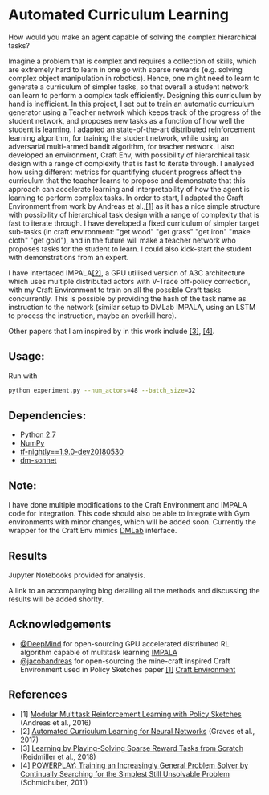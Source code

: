 # Automated Curriculum Learning

How would you make an agent capable of solving the complex hierarchical tasks?

Imagine a problem that is complex and requires a collection of skills, which are extremely hard to learn in one go with sparse rewards (e.g. solving complex object manipulation in robotics). Hence, one might need to learn to generate a curriculum of simpler tasks, so that overall a student network can learn to perform a complex task efficiently. Designing this curriculum by hand is inefficient. In this project, I set out to train an automatic curriculum generator using a Teacher network which keeps track of the progress of the student network, and proposes new tasks as a function of how well the student is learning. I adapted an state-of-the-art distributed reinforcement learning algorithm, for training the student network, while using an adversarial multi-armed bandit algorithm, for teacher network. I also developed an environment, Craft Env, with possibility of hierarchical task design with a range of complexity that is fast to iterate through. I analysed how using different metrics for quantifying student progress affect the curriculum that the teacher learns to propose and demonstrate that this approach can accelerate learning and interpretability of how the agent is learning to perform complex tasks.
In order to start, I adapted the Craft Environment from work by Andreas et al.,[[1]](##References) as it has a nice simple structure with possibility of hierarchical task design with a range of complexity that is fast to iterate through. I have developed a fixed curriculum of simpler target sub-tasks (in craft environment: "get wood" "get grass" "get iron" "make cloth" "get gold"), and in the future will make a teacher network who proposes tasks for the student to learn. I could also kick-start the student with demonstrations from an expert.

I have interfaced IMPALA[[2]](##References), a GPU utilised  version of A3C architecture which uses multiple distributed actors with V-Trace off-policy correction, with my Craft Environment to train on all the possible Craft tasks concurrently. This is possible by providing the hash of the task name as instruction to the network (similar setup to DMLab IMPALA, using an LSTM to process the instruction, maybe an overkill here).

Other papers that I am inspired by in this work include [[3]](##References), [[4]](##References).

## Usage:

Run with

```sh
python experiment.py --num_actors=48 --batch_size=32
```

## Dependencies:


- [Python 2.7](https://www.python.org/)
- [NumPy](http://www.numpy.org/)
- [tf-nightly==1.9.0-dev20180530]()
- [dm-sonnet]()

## Note:

I have done multiple modifications to the Craft Environment and IMPALA code for integration. This code should also be able to integrate with Gym environments with minor changes, which will be added soon. Currently the wrapper for the Craft Env mimics [DMLab](https://github.com/deepmind/lab) interface.

## Results

Jupyter Notebooks provided for analysis.

A link to an accompanying blog detailing all the methods and discussing the results will be added shorlty.

## Acknowledgements

- [@DeepMind](https://github.com/deepmind) for open-sourcing GPU accelerated distributed RL algorithm capable of multitask learning [IMPALA](https://github.com/deepmind/scalable_agent)
- [@jacobandreas](https://github.com/jacobandreas) for open-sourcing the mine-craft inspired Craft Environment used in Policy Sketches paper [[1]](##References) [Craft Environment](https://github.com/jacobandreas/psketch)


## References

* [1] [Modular Multitask Reinforcement Learning with Policy Sketches](https://arxiv.org/abs/1611.01796) (Andreas et al., 2016)
* [2] [Automated Curriculum Learning for Neural Networks](https://arxiv.org/abs/1704.03003) (Graves et al., 2017)
* [3] [Learning by Playing-Solving Sparse Reward Tasks from Scratch](https://arxiv.org/abs/1802.10567) (Reidmiller et al., 2018)
* [4] [POWERPLAY: Training an Increasingly General Problem Solver by Continually Searching for the Simplest Still Unsolvable Problem](https://arxiv.org/abs/1602.01783) (Schmidhuber, 2011)
